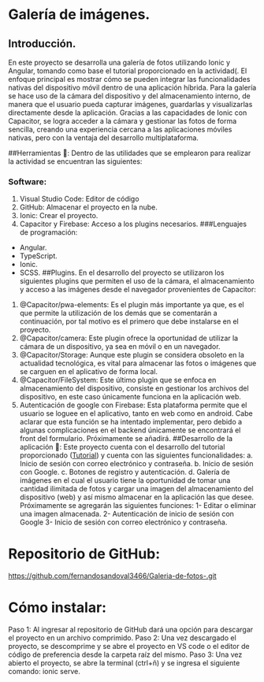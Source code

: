 # Galería de imágenes.
## Introducción.
En este proyecto se desarrolla una galería de fotos utilizando Ionic y Angular, tomando como base el tutorial proporcionado en la actividad(.
El enfoque principal es mostrar cómo se pueden integrar las funcionalidades nativas del dispositivo móvil dentro de una aplicación híbrida.
Para la galería se hace uso de la cámara del dispositivo y del almacenamiento interno, de manera que el usuario pueda capturar imágenes, guardarlas y visualizarlas directamente desde la aplicación.
Gracias a las capacidades de Ionic con Capacitor, se logra acceder a la cámara y gestionar las fotos de forma sencilla, creando una experiencia cercana a las aplicaciones móviles nativas, pero con la ventaja del desarrollo multiplataforma.

##Herramientas 🔨:
Dentro de las utilidades que se emplearon para realizar la actividad se encuentran las siguientes:
### Software:
1. Visual Studio Code: Editor de código
2. GitHub: Almacenar el proyecto en la nube.
3. Ionic: Crear el proyecto.
4. Capacitor y Firebase: Acceso a los plugins necesarios.
###Lenguajes de programación:
- Angular.
- TypeScript.
- Ionic.
- SCSS.
##Plugins.
En el desarrollo del proyecto se utilizaron los siguientes plugins que permiten el uso de la cámara, el almacenamiento y acceso a las imágenes desde el navegador provenientes de Capacitor:
1. @Capacitor/pwa-elements:
Es el plugin más importante ya que, es el que permite la utilización de los demás que se comentarán a continuación, por tal motivo es el primero que debe instalarse en el proyecto.
2. @Capacitor/camera:
Este plugin ofrece la oportunidad de utilizar la cámara de un dispositivo, ya sea en móvil o en un navegador.
3. @Capacitor/Storage:
Aunque este plugin se considera obsoleto en la actualidad tecnológica, es vital para almacenar las fotos o imágenes que se carguen en el aplicativo de forma local.
4. @Capacitor/FileSystem:
Este último plugin que se enfoca en almacenamiento del dispositivo, consiste en gestionar los archivos del dispositivo, en este caso únicamente funciona en la aplicación web.
5. Autenticación de google con Firebase:
Esta plataforma permite que el usuario se loguee en el aplicativo, tanto en web como en android. Cabe aclarar que esta función se ha intentado implementar, pero debido a algunas complicaciones en el backend únicamente se encontrará el front del formulario. Próximamente se añadirá.
##Desarrollo de la aplicación 🤖:
Este proyecto cuenta con el desarrollo del tutorial proporcionado ([Tutorial](http://https://www.youtube.com/watch?v=Vo8-d2f2dTg "Tutorial")) y cuenta con las siguientes funcionalidades:
a. Inicio de sesión con correo electrónico y contraseña.
b. Inicio de sesión con Google.
c. Botones de registro y autenticación.
d. Galería de imágenes en el cual el usuario tiene la oportunidad de tomar una cantidad ilimitada de fotos y cargar una imagen del almacenamiento del dispositivo (web) y así mismo almacenar en la aplicación las que desee.
Próximamente se agregarán las siguientes funciones:
1- Editar o eliminar una imagen almacenada.
2- Autenticación de inicio de sesión con Google
3- Inicio de sesión con correo electrónico y contraseña.

# Repositorio de GitHub:
https://github.com/fernandosandoval3466/Galeria-de-fotos-.git


# Cómo instalar:
Paso 1: Al ingresar al repositorio de GitHub dará una opción para descargar el proyecto en un archivo comprimido.
Paso 2: Una vez descargado el proyecto, se descomprime y se abre el proyecto en VS code o el editor de código de preferencia desde la carpeta raíz del mismo.
Paso 3: Una vez abierto el proyecto, se abre la terminal (ctrl+ñ) y se ingresa el siguiente comando: ionic serve.

